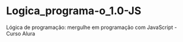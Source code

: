 # Logica_programa-o_1.0-JS
Lógica de programação: mergulhe em programação com JavaScript - Curso Alura
